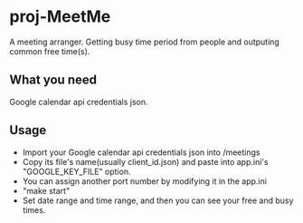 # proj-MeetMe
A meeting arranger. Getting busy time period from people and outputing common free time(s).

## What you need
Google calendar api credentials json.

## Usage
- Import your Google calendar api credentials json into /meetings
- Copy its file's name(usually client_id.json) and paste into app.ini's "GOOGLE_KEY_FILE" option.
- You can assign another port number by modifying it in the app.ini
- "make start"
-  Set date range and time range, and then you can see your free and busy times.
